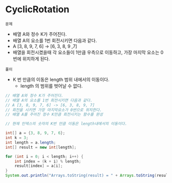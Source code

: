 # CyclicRotation

`문제`
- 배열 A와 정수 K가 주어진다.
- 배열 A의 요소를 1번 회전시키면 다음과 같다.
- A [3, 8, 9, 7, 6] -> [6, 3, 8, 9 ,7]
- 배열을 회전시켰을때 각 요소들이 1만큼 우측으로 이동하고, 가장 마지막 요소는 0번에 위치하게 된다.


`풀이`
- K 번 만큼의 이동은 length 범위 내에서의 이동이다.
  - length 의 범위를 벗어날 수 없다.

```java
// 배열 A와 정수 K가 주어진다.
// 배열 A의 요소를 1번 회전시키면 다음과 같다.
// A [3, 8, 9, 7, 6] -> [6, 3, 8, 9, 7]
// 회전을 시키면 가장 마지막요소가 0번으로 위치한다.
// 배열 A를 주어진 정수 K만큼 회전시키는 함수를 완성

// 현재 인덱스의 숫자의 K번 만큼 이동은 length내에서의 이동이다.

int[] a = {3, 8, 9, 7, 6};
int k = 3;
int length = a.length;
int[] result = new int[length];

for (int i = 0; i < length; i++) {
    int index = (k + i) % length;
    result[index] = a[i];
}
System.out.println("Arrays.toString(result) = " + Arrays.toString(result));
```
